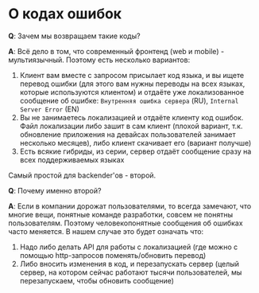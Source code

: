 # О кодах ошибок

**Q**: Зачем мы возвращаем такие коды?

**A**: Всё дело в том, что современный фронтенд (web и mobile) - мультиязычный. Поэтому есть несколько вариантов:
1. Клиент вам вместе с запросом присылает код языка, и вы ищете перевод ошибки (для этого вам нужны переводы на всех языках, которые используются клиентом) и отдаёте уже локализованное сообщение об ошибке: `Внутренняя ошибка сервера` (RU), `Internal Server Error` (EN)
2. Вы не занимаетесь локализацией и отдаёте клиенту код ошибок. Файл локализации либо зашит в сам клиент (плохой вариант, т.к. обновление приложения на девайсах пользователей занимает несколько месяцев), либо клиент скачивает его (вариант получше)
3. Есть всякие гибриды, из серии, сервер отдаёт сообщение сразу на всех поддерживаемых языках

Самый простой для backender'ов - второй.

**Q**: Почему именно второй?

**A**: Если в компании дорожат пользователями, то всегда замечают, что многие вещи, понятные команде разработки, совсем не понятны пользователям. Поэтому человекопонятные сообщения об ошибках часто меняется. В нашем случае это будет означать что:
1. Надо либо делать API для работы с локализацией (где можно с помощью http-запросов поменять/обновить перевод)
1. Либо вносить изменения в код, и перезапускать сервер (целый сервер, на котором сейчас работают тысячи пользователей, мы перезапускаем, чтобы обновить сообщение)
